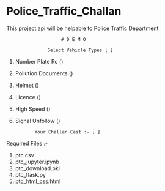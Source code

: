 # Police_Traffic_Challan

This project api will be helpable to Police Traffic Department 

                        # D E M O

                   Select Vehicle Types [ ]
                   
1. Number Plate Rc ()
2. Pollution Documents ()       
 
3. Helmet ()
4. Licence ()

5. High Speed ()                     
6. Signal Unfollow ()

              Your Challan Cast :- [ ]


Required Files :-
1. ptc.csv
2. ptc_jupyter.ipynb
3. ptc_download.pkl
4. ptc_flask.py
5. ptc_html_css.html


